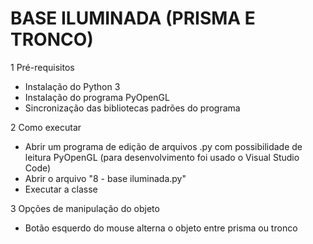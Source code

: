 # BASE ILUMINADA (PRISMA E TRONCO)

1 Pré-requisitos
- Instalação do Python 3
- Instalação do programa PyOpenGL
- Sincronização das bibliotecas padrões do programa

2 Como executar
- Abrir um programa de edição de arquivos .py com possibilidade de leitura PyOpenGL (para desenvolvimento foi usado o Visual Studio Code)
- Abrir o arquivo "8 - base iluminada.py"
- Executar a classe

3 Opções de manipulação do objeto
- Botão esquerdo do mouse alterna o objeto entre prisma ou tronco
